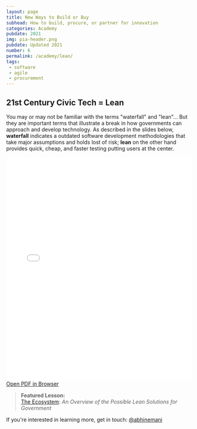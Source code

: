 ```yaml
---
layout: page
title: New Ways to Build or Buy
subhead: How to build, procure, or partner for innovation
categories: Academy
pubdate: 2021
img: pia-header.png
pubdate: Updated 2021
number: 6
permalink: /academy/lean/
tags: 
 - software
 - agile
 - procurement
---
```

## 21st Century Civic Tech = Lean

You may or may not be familiar with the terms "waterfall" and "lean"... But they are important terms that illustrate a break in how governments can approach and develop technology. As described in the slides below, **waterfall** indicates a  outdated software development methodologies that take major assumptions and holds lost of risk; **lean** on the other hand provides quick, cheap, and faster testing putting users at the center. 

<div class="container-iframe">
<iframe id="pdf-js-viewer" src="{{site.url}}/decks/web/viewer.html?file={{site.url}}/decks/lectures/CAPP4.pdf" title="webviewer" frameborder="0" width="500" height="600" class="responsive-iframe"></iframe>
</div>
<a href="{{site.url}}/decks/web/viewer.html?file={{site.url}}/decks/lectures/CAPP4.pdf">Open PDF in Browser</a>

> **Featured Lesson:**<br />[The Ecosystem](https://abhinemani.com/essays/2021/02/10/Dashboards/): *An Overview of the Possible Lean Solutions for Government*

If you're interested in learning more, get in touch: <a href="https://twitter.com/@abhinemani" target="_blank">@abhinemani</a>
